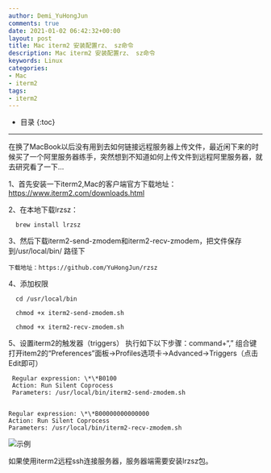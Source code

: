 ```yaml
---
author: Demi_YuHongJun
comments: true
date: 2021-01-02 06:42:32+00:00
layout: post
title: Mac iterm2 安装配置rz、 sz命令
description: Mac iterm2 安装配置rz、 sz命令
keywords: Linux
categories:
- Mac
- iterm2
tags:
- iterm2
---
```

* 目录
{:toc}
---

在换了MacBook以后没有用到去如何链接远程服务器上传文件，最近闲下来的时候买了一个阿里服务器练手，突然想到不知道如何上传文件到远程阿里服务器，就去研究看了一下...

1、首先安装一下iterm2,Mac的客户端官方下载地址：https://www.iterm2.com/downloads.html

2、在本地下载lrzsz：

      brew install lrzsz

3、然后下载iterm2-send-zmodem和iterm2-recv-zmodem，把文件保存到/usr/local/bin/ 路径下

    下载地址：https://github.com/YuHongJun/rzsz
    
4、添加权限

      cd /usr/local/bin

      chmod +x iterm2-send-zmodem.sh

      chmod +x iterm2-recv-zmodem.sh

5、设置iterm2的触发器（triggers）
    执行如下以下步骤：command+“,” 组合键打开item2的“Preferences”面板->Profiles选项卡->Advanced->Triggers（点击Edit即可）

     Regular expression: \*\*B0100
     Action: Run Silent Coprocess
     Parameters: /usr/local/bin/iterm2-send-zmodem.sh


    Regular expression: \*\*B00000000000000
    Action: Run Silent Coprocess
    Parameters: /usr/local/bin/iterm2-recv-zmodem.sh    
    

![示例](https://yuhongjun.github.io/assets/media/01-2022/iterm2-trigger.png)

如果使用iterm2远程ssh连接服务器，服务器端需要安装lrzsz包。